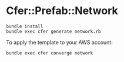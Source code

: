 # Cfer::Prefab::Network

```
bundle install
bundle exec cfer generate network.rb
```


To apply the template to your AWS account:

```
bundle exec cfer converge network
```

